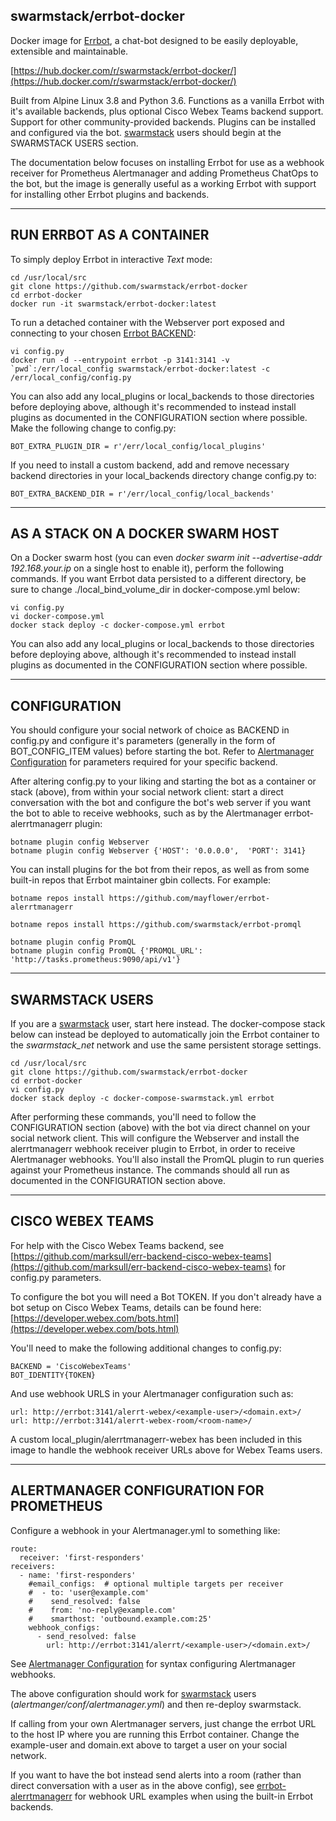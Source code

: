 ## swarmstack/errbot-docker

Docker image for [Errbot](http://errbot.io), a chat-bot designed to be easily deployable, extensible and maintainable.

[https://hub.docker.com/r/swarmstack/errbot-docker/](https://hub.docker.com/r/swarmstack/errbot-docker/)

Built from Alpine Linux 3.8 and Python 3.6. Functions as a vanilla Errbot with it's available backends, plus optional Cisco Webex Teams backend support. Support for other community-provided backends.  Plugins can be installed and configured via the bot. [swarmstack](https://github.com/swarmstack/swarmstack) users should begin at the SWARMSTACK USERS section.

The documentation below focuses on installing Errbot for use as a webhook receiver for Prometheus Alertmanager and adding Prometheus ChatOps to the bot, but the image is generally useful as a working Errbot with support for installing other Errbot plugins and backends.

---

## RUN ERRBOT AS A CONTAINER

To simply deploy Errbot in interactive _Text_ mode:

```
cd /usr/local/src
git clone https://github.com/swarmstack/errbot-docker
cd errbot-docker
docker run -it swarmstack/errbot-docker:latest
```

To run a detached container with the Webserver port exposed and connecting to your chosen [Errbot BACKEND](http://errbot.io/en/latest/user_guide/setup.html#id1):

```
vi config.py
docker run -d --entrypoint errbot -p 3141:3141 -v `pwd`:/err/local_config swarmstack/errbot-docker:latest -c /err/local_config/config.py
```

You can also add any local_plugins or local_backends to those directories before deploying above, although it's recommended to instead install plugins as documented in the CONFIGURATION section where possible. Make the following change to config.py:

    BOT_EXTRA_PLUGIN_DIR = r'/err/local_config/local_plugins'

If you need to install a custom backend, add and remove necessary backend directories in your local_backends directory change config.py to:

    BOT_EXTRA_BACKEND_DIR = r'/err/local_config/local_backends' 

---

## AS A STACK ON A DOCKER SWARM HOST

On a Docker swarm host (you can even _docker swarm init --advertise-addr 192.168.your.ip_ on a single host to enable it), perform the following commands. If you want Errbot data persisted to a different directory, be sure to change ./local_bind_volume_dir in docker-compose.yml below:

```
vi config.py
vi docker-compose.yml
docker stack deploy -c docker-compose.yml errbot
```

You can also add any local_plugins or local_backends to those directories before deploying above, although it's recommended to instead install plugins as documented in the CONFIGURATION section where possible.

--- 
## CONFIGURATION

You should configure your social network of choice as BACKEND in config.py and configure it's parameters (generally in the form of BOT_CONFIG_ITEM values) before starting the bot. Refer to [Alertmanager Configuration](https://prometheus.io/docs/alerting/configuration/) for parameters required for your specific backend.

After altering config.py to your liking and starting the bot as a container or stack (above), from within your social network client: start a direct conversation with the bot and configure the bot's web server if you want the bot to able to receive webhooks, such as by the Alertmanager errbot-alerrtmanagerr plugin:

    botname plugin config Webserver
    botname plugin config Webserver {'HOST': '0.0.0.0',  'PORT': 3141}

You can install plugins for the bot from their repos, as well as from some built-in repos that Errbot maintainer gbin collects. For example:

    botname repos install https://github.com/mayflower/errbot-alerrtmanagerr

    botname repos install https://github.com/swarmstack/errbot-promql

    botname plugin config PromQL
    botname plugin config PromQL {'PROMQL_URL': 'http://tasks.prometheus:9090/api/v1'}

---

## SWARMSTACK USERS

If you are a [swarmstack](https://github.com/swarmstack/swarmstack) user, start here instead. The docker-compose stack below can instead be deployed to automatically join the Errbot container to the _swarmstack_net_ network and use the same persistent storage settings.

```
cd /usr/local/src
git clone https://github.com/swarmstack/errbot-docker
cd errbot-docker
vi config.py 
docker stack deploy -c docker-compose-swarmstack.yml errbot
```

After performing these commands, you'll need to follow the CONFIGURATION section (above) with the bot via direct channel on your social network client. This will configure the Webserver and install the alerrtmanagerr webhook receiver plugin to Errbot, in order to receive Alertmanager webhooks. You'll also install the PromQL plugin to run queries against your Prometheus instance. The commands should all run as documented in the CONFIGURATION section above.

---

## CISCO WEBEX TEAMS

For help with the Cisco Webex Teams backend, see [https://github.com/marksull/err-backend-cisco-webex-teams](https://github.com/marksull/err-backend-cisco-webex-teams) for config.py parameters.

To configure the bot you will need a Bot TOKEN. If you don't already have a bot setup on Cisco Webex Teams, details can be found here: [https://developer.webex.com/bots.html](https://developer.webex.com/bots.html)

You'll need to make the following additional changes to config.py:

    BACKEND = 'CiscoWebexTeams'
    BOT_IDENTITY{TOKEN}

And use webhook URLS in your Alertmanager configuration such as:

```
url: http://errbot:3141/alerrt-webex/<example-user>/<domain.ext>/
url: http://errbot:3141/alerrt-webex-room/<room-name>/
```

A custom local_plugin/alerrtmanagerr-webex has been included in this image to handle the webhook receiver URLs above for Webex Teams users.

---
## ALERTMANAGER CONFIGURATION FOR PROMETHEUS

Configure a webhook in your Alertmanager.yml to something like:

```
route:
  receiver: 'first-responders'
receivers:
  - name: 'first-responders'
    #email_configs:  # optional multiple targets per receiver
    #  - to: 'user@example.com'
    #    send_resolved: false
    #    from: 'no-reply@example.com'
    #    smarthost: 'outbound.example.com:25'
    webhook_configs:
      - send_resolved: false
        url: http://errbot:3141/alerrt/<example-user>/<domain.ext>/
```
See [Alertmanager Configuration](https://prometheus.io/docs/alerting/configuration/) for syntax configuring Alertmanager webhooks.

The above configuration should work for [swarmstack](https://github.com/swarmstack/swarmstack) users  (_alertmanger/conf/alertmanager.yml_) and then re-deploy swarmstack.

 If calling from your own Alertmanager servers, just change the errbot URL to the host IP where you are running this Errbot container. Change the example-user and domain.ext above to target a user on your social network.

If you want to have the bot instead send alerts into a room (rather than direct conversation with a user as in the above config), see [errbot-alerrtmanagerr](https://github.com/mayflower/errbot-alerrtmanagerr) for webhook URL examples when using the built-in Errbot backends.


